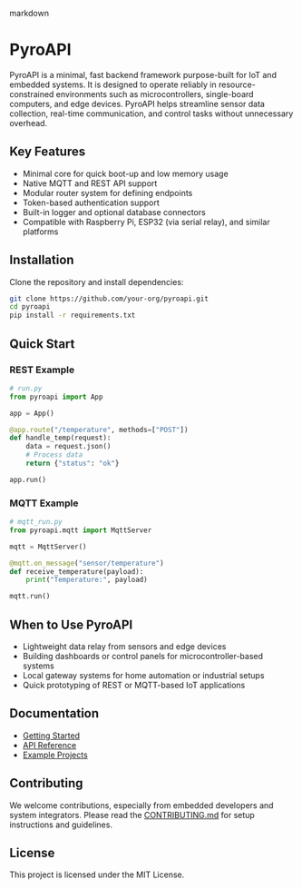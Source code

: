 markdown
# PyroAPI

PyroAPI is a minimal, fast backend framework purpose-built for IoT and embedded systems. It is designed to operate reliably in resource-constrained environments such as microcontrollers, single-board computers, and edge devices. PyroAPI helps streamline sensor data collection, real-time communication, and control tasks without unnecessary overhead.

## Key Features

- Minimal core for quick boot-up and low memory usage
- Native MQTT and REST API support
- Modular router system for defining endpoints
- Token-based authentication support
- Built-in logger and optional database connectors
- Compatible with Raspberry Pi, ESP32 (via serial relay), and similar platforms

## Installation

Clone the repository and install dependencies:

```bash
git clone https://github.com/your-org/pyroapi.git
cd pyroapi
pip install -r requirements.txt
````

## Quick Start

### REST Example

```python
# run.py
from pyroapi import App

app = App()

@app.route("/temperature", methods=["POST"])
def handle_temp(request):
    data = request.json()
    # Process data
    return {"status": "ok"}

app.run()
```

### MQTT Example

```python
# mqtt_run.py
from pyroapi.mqtt import MqttServer

mqtt = MqttServer()

@mqtt.on_message("sensor/temperature")
def receive_temperature(payload):
    print("Temperature:", payload)

mqtt.run()
```

## When to Use PyroAPI

* Lightweight data relay from sensors and edge devices
* Building dashboards or control panels for microcontroller-based systems
* Local gateway systems for home automation or industrial setups
* Quick prototyping of REST or MQTT-based IoT applications

## Documentation

* [Getting Started](https://github.com/your-org/pyroapi/wiki/Getting-Started)
* [API Reference](https://github.com/your-org/pyroapi/wiki/API)
* [Example Projects](https://github.com/your-org/pyroapi/tree/main/examples)

## Contributing

We welcome contributions, especially from embedded developers and system integrators. Please read the [CONTRIBUTING.md](CONTRIBUTING.md) for setup instructions and guidelines.

## License

This project is licensed under the MIT License.
